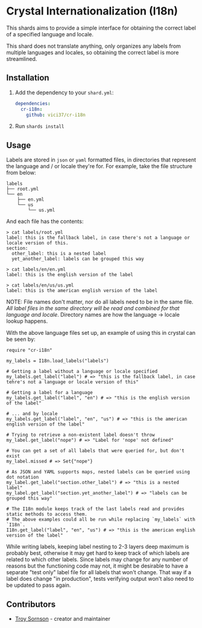 # Crystal Internationalization (I18n)

This shards aims to provide a simple interface for obtaining the correct label of a specified language and locale.

This shard does not translate anything, only organizes any labels from multiple languages and locales, so obtaining the correct label
is more streamlined.

## Installation

1. Add the dependency to your `shard.yml`:

   ```yaml
   dependencies:
     cr-i18n:
       github: vici37/cr-i18n
   ```

2. Run `shards install`

## Usage

Labels are stored in `json` or `yaml` formatted files, in directories that represent the language and / or locale they're for.
For example, take the file structure from below:

```
labels
├── root.yml
└── en
    ├── en.yml
    └── us
        └── us.yml
```

And each file has the contents:
```
> cat labels/root.yml
label: this is the fallback label, in case there's not a language or locale version of this.
section:
  other_label: this is a nested label
  yet_another_label: labels can be grouped this way

> cat labels/en/en.yml
label: this is the english version of the label

> cat labels/en/us/us.yml
label: this is the american english version of the label
```

NOTE: File names don't matter, nor do all labels need to be in the same file. _All label files in the same directory will be read and combined for that language and locale_. Directory names
are how the language -> locale lookup happens.

With the above language files set up, an example of using this in crystal can be seen by:


```crystal
require "cr-i18n"

my_labels = I18n.load_labels("labels")

# Getting a label without a language or locale specified
my_labels.get_label("label") # => "this is the fallback label, in case tehre's not a language or locale version of this"

# Getting a label for a language
my_labels.get_label("label", "en") # => "this is the english version of the label"

# ... and by locale
my_labels.get_label("label", "en", "us") # => "this is the american english version of the label"

# Trying to retrieve a non-existent label doesn't throw
my_label.get_label("nope") # => "Label for 'nope' not defined"

# You can get a set of all labels that were queried for, but don't exist
my_label.missed # => Set{"nope"}

# As JSON and YAML supports maps, nested labels can be queried using dot notation
my_label.get_label("section.other_label") # => "this is a nested label"
my_label.get_label("section.yet_another_label") # => "labels can be grouped this way"

# The I18n module keeps track of the last labels read and provides static methods to access them.
# The above examples could all be run while replacing `my_labels` with `I18n`.
I18n.get_label("label", "en", "us") # => "this is the american english version of the label"

```

While writing labels, keeping label nesting to 2-3 layers deep maximum is probably best, otherwise it may get hard to keep track of which labels
are related to which other labels. Since labels may change for any number of reasons but the functioning code may not, it might be desirable
to have a separate "test only" label file for all labels that won't change. That way if a label does change "in production", tests verifying output
won't also need to be updated to pass again.

## Contributors

- [Troy Sornson](https://github.com/your-github-user) - creator and maintainer
